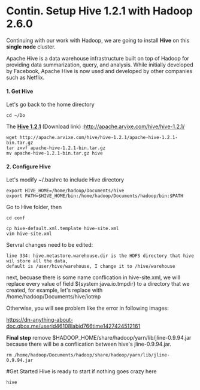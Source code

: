 # Contin. Setup Hive 1.2.1 with Hadoop 2.6.0

Continuing with our work with Hadoop, we are going to install **Hive** on this **single node** cluster.

Apache Hive is a data warehouse infrastructure built on top of Hadoop for providing data summarization, query, and analysis. While initially developed by Facebook, Apache Hive is now used and developed by other companies such as Netflix.

#### 1. Get Hive
Let's go back to the home directory
```
cd ~/Do
```
The **[Hive 1.2.1]** (Download link) :http://apache.arvixe.com/hive/hive-1.2.1/
```
wget http://apache.arvixe.com/hive/hive-1.2.1/apache-hive-1.2.1-bin.tar.gz
tar zxvf apache-hive-1.2.1-bin.tar.gz
mv apache-hive-1.2.1-bin.tar.gz hive 
```
#### 2. Configure Hive
Let's modify ~/.bashrc to include Hive directory 
```
export HIVE_HOME=/home/hadoop/Documents/hive
export PATH=$HIVE_HOME/bin:/home/hadoop/Documents/hadoop/bin:$PATH
```
Go to Hive folder,
then
```
cd conf
```
```
cp hive-default.xml.template hive-site.xml
vim hive-site.xml
```
Servral changes need to be edited:
```
line 334: hive.metastore.warehouse.dir is the HDFS directory that hive wil store all the data, 
default is /user/hive/warehouse, I change it to /hive/warehouse
```
next, becuase there is some name conflication in hive-site.xml, we will replace every value of field ${system:java.io.tmpdir} to a directory that we created, for example, let's replace with /home/hadoop/Documents/hive/iotmp

Otherwise, you will see problem like the error in following images:

https://dn-anything-about-doc.qbox.me/userid46108labid766time1427424512161

**Final step**
remove $HADOOP_HOME/share/hadoop/yarn/lib/jline-0.9.94.jar because there will be a conflication between hive's jline-0.9.94.jar.
```
rm /home/hadoop/Documents/hadoop/share/hadoop/yarn/lib/jline-0.9.94.jar
```

#Get Started
Hive is ready to start if nothing goes crazy here
```
hive
```







[Hive 1.2.1]: http://apache.arvixe.com/hive/hive-1.2.1/apache-hive-1.2.1-bin.tar.gz
